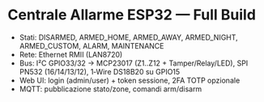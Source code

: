 # Centrale Allarme ESP32 — Full Build
- Stati: DISARMED, ARMED_HOME, ARMED_AWAY, ARMED_NIGHT, ARMED_CUSTOM, ALARM, MAINTENANCE
- Rete: Ethernet RMII (LAN8720)
- Bus: I²C GPIO33/32 → MCP23017 (Z1..Z12 + Tamper/Relay/LED), SPI PN532 (16/14/13/12), 1‑Wire DS18B20 su GPIO15
- Web UI: login (admin/user) + token sessione, 2FA TOTP opzionale
- MQTT: pubblicazione stato/zone, comandi arm/disarm
